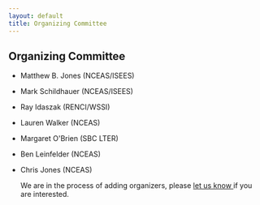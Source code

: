 ```yaml
---
layout: default
title: Organizing Committee
---
```


## Organizing Committee

- Matthew B. Jones (NCEAS/ISEES)
- Mark Schildhauer (NCEAS/ISEES)
- Ray Idaszak (RENCI/WSSI)
- Lauren Walker (NCEAS)
- Margaret O'Brien (SBC LTER)
- Ben Leinfelder (NCEAS)
- Chris Jones (NCEAS)

	We are in the process of adding organizers, please <a href="mailto:codefest@nceas.ucsb.edu">let us know </a> if you are interested. 

